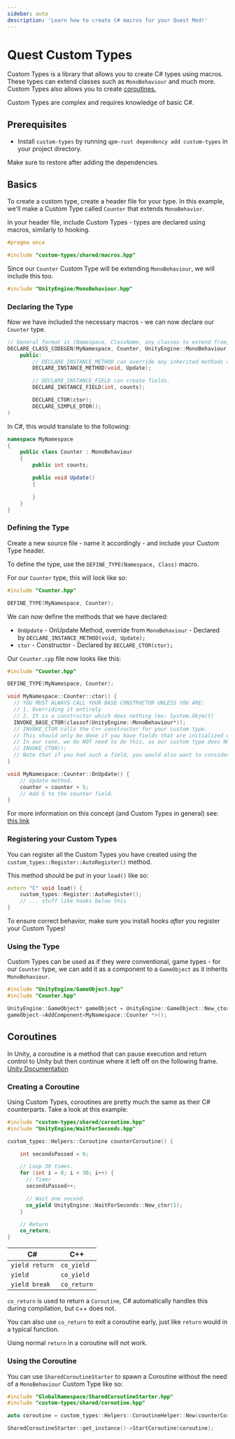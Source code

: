 ```yaml
---
sidebar: auto
description: 'Learn how to create C# macros for your Quest Mod!'
---
```


# Quest Custom Types

Custom Types is a library that allows you to create C# types using macros. These types can extend classes such as `MonoBehaviour` and much more. Custom Types also allows you to create [coroutines.](https://docs.unity3d.com/Manual/Coroutines.html)

Custom Types are complex and requires knowledge of basic C#.

## Prerequisites

* Install `custom-types` by running `qpm-rust dependency add custom-types` in your project directory.

Make sure to restore after adding the dependencies.

## Basics

To create a custom type, create a header file for your type. In this example, we'll make a Custom Type called `Counter` that extends `MonoBehavior`.

In your header file, include Custom Types - types are declared using macros, similarly to hooking.

```cpp
#pragma once

#include "custom-types/shared/macros.hpp"
```

Since our `Counter` Custom Type will be extending `MonoBehaviour`, we will include this too.

```cpp
#include "UnityEngine/MonoBehaviour.hpp"
```

### Declaring the Type

Now we have included the necessary macros - we can now declare our `Counter` type.

```cpp
// General format is (Namespace, ClassName, any classes to extend from, contents)
DECLARE_CLASS_CODEGEN(MyNamespace, Counter, UnityEngine::MonoBehaviour,
    public:
        // DECLARE_INSTANCE_METHOD can override any inherited methods and create il2cpp methods.
        DECLARE_INSTANCE_METHOD(void, Update);

        // DECLARE_INSTANCE_FIELD can create fields.
        DECLARE_INSTANCE_FIELD(int, counts);

        DECLARE_CTOR(ctor);
        DECLARE_SIMPLE_DTOR();
)
```

In C#, this would translate to the following:

```csharp
namespace MyNamespace 
{
    public class Counter : MonoBehaviour 
    {
        public int counts;

        public void Update() 
        {

        }
    }
}
```

### Defining the Type

Create a new source file - name it accordingly - and include your Custom Type header.

To define the type, use the `DEFINE_TYPE(Namespace, Class)` macro.

For our `Counter` type, this will look like so:

```cpp
#include "Counter.hpp"

DEFINE_TYPE(MyNamespace, Counter);
```

We can now define the methods that we have declared:

* `OnUpdate` - OnUpdate Method, override from `MonoBehaviour` - Declared by `DECLARE_INSTANCE_METHOD(void, Update);`
* `ctor` - Constructor - Declared by `DECLARE_CTOR(ctor);`

Our `Counter.cpp` file now looks like this:

```cpp
#include "Counter.hpp"

DEFINE_TYPE(MyNamespace, Counter);

void MyNamespace::Counter::ctor() {
  // YOU MUST ALWAYS CALL YOUR BASE CONSTRUCTOR UNLESS YOU ARE:
  // 1. Overriding it entirely
  // 2. It is a constructor which does nothing (ex: System.Object)
  INVOKE_BASE_CTOR(classof(UnityEngine::MonoBehaviour*));
  // INVOKE_CTOR calls the C++ constructor for your custom type.
  // This should only be done if you have fields that are initialized on construction time or are otherwise initialized.
  // In our case, we do NOT need to do this, as our custom type does NOT have any complex C++ fields (ex: std::vector)
  // INVOKE_CTOR();
  // Note that if you had such a field, you would also want to consider destructing it, see DECLARE_DTOR for more information.
}

void MyNamespace::Counter::OnUpdate() {
    // Update method.
    counter = counter + 5;
    // Add 5 to the counter field.
}
```

For more information on this concept (and Custom Types in general) see: [this link](https://github.com/Fernthedev/beatsaber-quest-porting-guide#custom-types-and-classes)

### Registering your Custom Types

You can register all the Custom Types you have created using the `custom_types::Register::AutoRegister()` method.

This method should be put in your `load()` like so:

```cpp
extern "C" void load() {
    custom_types::Register::AutoRegister();
    // ... stuff like hooks below this
}
```

To ensure correct behavior, make sure you install hooks _after_ you register your Custom Types!

### Using the Type

Custom Types can be used as if they were conventional, game types - for our `Counter` type, we can add it as a component to a `GameObject` as it inherits `MonoBehaviour`.

```cpp
#include "UnityEngine/GameObject.hpp"
#include "Counter.hpp"

UnityEngine::GameObject* gameObject = UnityEngine::GameObject::New_ctor("CounterObject");
gameObject->AddComponent<MyNamespace::Counter *>();
```

## Coroutines
In Unity, a coroutine is a method that can pause execution and return control to Unity but then continue where it left off on the following frame. [Unity Documentation](https://docs.unity3d.com/Manual/Coroutines.html)

### Creating a Coroutine

Using Custom Types, coroutines are pretty much the same as their C# counterparts. Take a look at this example:

```cpp
#include "custom-types/shared/coroutine.hpp"
#include "UnityEngine/WaitForSeconds.hpp"

custom_types::Helpers::Coroutine counterCoroutine() {

    int secondsPassed = 0;

    // Loop 30 times.
    for (int i = 0; i < 30; i++) {
      // Timer
      secondsPassed++;

      // Wait one second.
      co_yield UnityEngine::WaitForSeconds::New_ctor(1);
    }

    // Return
    co_return;
}
```

| C#             | C++         |
| -------------- | ----------- |
| `yield return` | `co_yield`  |
| `yield`        | `co_yield`  |
| `yield break`  | `co_return` |

`co_return` is used to return a `Coroutine`, C# automatically handles this during compilation, but c++ does not.

You can also use `co_return` to exit a coroutine early, just like `return` would in a typical function.

Using normal `return` in a coroutine will not work.

### Using the Coroutine

You can use `SharedCoroutineStarter` to spawn a Coroutine without the need of a `MonoBehaviour` Custom Type like so:

```cpp
#include "GlobalNamespace/SharedCoroutineStarter.hpp"
#include "custom-types/shared/coroutine.hpp"

auto coroutine = custom_types::Helpers::CoroutineHelper::New(counterCoroutine());

SharedCoroutineStarter::get_instance()->StartCoroutine(coroutine);
```
